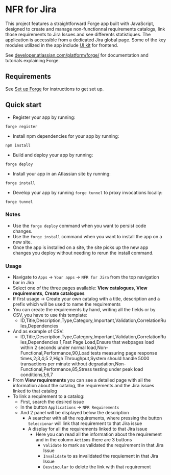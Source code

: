 # NFR for Jira

This project features a straightforward Forge app built with JavaScript, designed to create and manage non-functionnal requirements catalogs, link those requirements to Jira Issues and see differents statistiques. The application is accessible from a dedicated Jira global page. Some of the key modules utilized in the app include [UI kit](https://developer.atlassian.com/platform/forge/ui-kit/components/) for frontend.

See [developer.atlassian.com/platform/forge/](https://developer.atlassian.com/platform/forge) for documentation and tutorials explaining Forge.

## Requirements

See [Set up Forge](https://developer.atlassian.com/platform/forge/set-up-forge/) for instructions to get set up.

## Quick start

- Register your app by running:

```
forge register
```

- Install npm dependencies for your app by running:

```
npm install
```

- Build and deploy your app by running:

```
forge deploy
```

- Install your app in an Atlassian site by running:

```
forge install
```

- Develop your app by running `forge tunnel` to proxy invocations locally:

```
forge tunnel
```

### Notes

- Use the `forge deploy` command when you want to persist code changes.
- Use the `forge install` command when you want to install the app on a new site.
- Once the app is installed on a site, the site picks up the new app changes you deploy without needing to rerun the install command.

### Usage

- Navigate to `Apps` -> `Your apps` -> `NFR for Jira` from the top navigation bar in Jira
- Select one of the three pages available: **View catalogues**, **View requirements**, **Create catalogues**
- If first usage -> Create your own catalog with a title, description and a prefix which will be used to name the requirements
- You can create the requirements by hand, writing all the fields or by CSV, you have to use this template:
  - ID,Title,Description,Type,Category,Important,Validation,CorrelationRules,Dependencies
- And as example of CSV:
  - ID,Title,Description,Type,Category,Important,Validation,CorrelationRules,Dependencies
    1,Fast Page Load,Ensure that webpages load within 2 seconds under normal load,Non-Functional,Performance,90,Load tests measuring page response times,2;3,4;5
    2,High Throughput,System should handle 5000 transactions per minute without degradation,Non-Functional,Performance,85,Stress testing under peak load conditions,1;6,7
- From **View requirements** you can see a detailed page with all the information about the catalog, the requirements and the Jira issues linked to that catalog
- To link a requirement to a catalog:
  - First, search the desired issue
  - In the button `Applications` -> `NFR Requirements`
  - And 2 panel will be displayed below the description
    - A searcher with all the requirements, where pressing the button `Seleccionar` will link that requirement to that Jira issue
    - A display for all the requirements linked to that Jira issue
      - Here you can read all the information about the requirement and in the column `Actions` there are 3 buttons
        - `Validate` to mark as validated the requirement in that Jira Issue
        - `Invalidate` to as invalidated the requiement in that Jira Issue
        - `Desvincular` to delete the link with that requirement